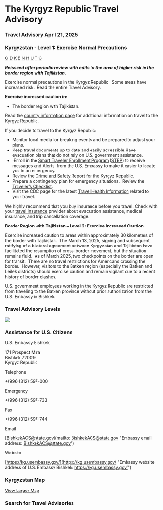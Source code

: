 # The Kyrgyz Republic Travel Advisory

### Travel Advisory April 21, 2025

### Kyrgyzstan - Level 1: Exercise Normal Precautions

[O](javascript:void(0); "Tool Tip: Other")
[D](javascript:void(0); "Tool Tip: Wrongful Detention")
[K](javascript:void(0); "Tool Tip: Kidnap and Hostage")
[E](javascript:void(0); "Tool Tip: Event")
[N](javascript:void(0); "Tool Tip: Disaster")
[H](javascript:void(0); "Tool Tip: Health")
[U](javascript:void(0); "Tool Tip: Civil Unrest")
[T](javascript:void(0); "Tool Tip: Terrorism")
[C](javascript:void(0); "Tool Tip: Crimes")

***Reissued after periodic review with edits to the area of higher risk in the border region with Tajikistan.***

Exercise normal precautions in the Kyrgyz Republic.  Some areas have increased risk.  Read the entire Travel Advisory.

**Exercise increased caution in:**

* The border region with Tajikistan.

Read the [country information page](https://travel.state.gov/content/travel/en/international-travel/International-Travel-Country-Information-Pages/Kyrgyzstan.html) for additional information on travel to the Kyrgyz Republic.

If you decide to travel to the Kyrgyz Republic:

* Monitor local media for breaking events and be prepared to adjust your plans.
* Keep travel documents up to date and easily accessible.Have evacuation plans that do not rely on U.S. government assistance.
* ·Enroll in the [Smart Traveler Enrollment Program](https://step.state.gov/step/) ([STEP](https://step.state.gov/step/)) to receive messages and Alerts  from the U.S. Embassy to make it easier to locate you in an emergency.
* Review the [Crime and Safety Report](https://www.osac.gov/Country/Kyrgyzstan/Detail) for the Kyrgyz Republic.
* Prepare a contingency plan for emergency situations.  Review the [Traveler’s Checklist](https://travel.state.gov/content/passports/en/go/checklist.html).
* Visit the CDC page for the latest [Travel Health Information](https://wwwnc.cdc.gov/travel) related to your travel.

We highly recommend that you buy insurance before you travel. Check with your [travel insurance](https://travel.state.gov/content/travel/en/international-travel/before-you-go/your-health-abroad/Insurance_Coverage_Overseas.html) provider about evacuation assistance, medical insurance, and trip cancellation coverage.

**Border Region with Tajikistan – Level 2: Exercise Increased Caution**

Exercise increased caution to areas within approximately 30 kilometers of the border with Tajikistan.  The March 13, 2025, signing and subsequent ratifying of a bilateral agreement between Kyrgyzstan and Tajikistan have facilitated the resumption of cross-border movement, but the situation remains fluid.  As of March 2025, two checkpoints on the border are open for transit.  There are no travel restrictions for Americans crossing the border.  However, visitors to the Batken region (especially the Batken and Leilek districts) should exercise caution and remain vigilant due to a recent history of border clashes.

U.S. government employees working in the Kyrgyz Republic are restricted from traveling to the Batken province without prior authorization from the U.S. Embassy in Bishkek.

### Travel Advisory Levels

[![](/content/dam/NEWTravelAssets/images/travel-levelv2.svg)](/content/travel/en/international-travel/before-you-go/about-our-new-products.html "Travel Advisory Levels")

### Assistance for U.S. Citizens

U.S. Embassy Bishkek

171 Prospect Mira  
Bishkek 720016  
Kyrgyz Republic

Telephone

+(996)(312) 597-000

Emergency

+(996)(312) 597-733

Fax

+(996)(312) 597-744

Email

[BishkekACS@state.gov](mailto: BishkekACS@state.gov "Embassy email address: BishkekACS@state.gov")

Website

[https://kg.usembassy.gov/](https://kg.usembassy.gov/ "Embassy website address of U.S. Embassy Bishkek: https://kg.usembassy.gov/")

### Kyrgyzstan Map

[View Larger Map](https://travelmaps.state.gov/TSGMap/?extent=65.525556875,37.964105246,81.483373787,44.262923034 "Map of Kyrgyzstan")



### Search for Travel Advisories